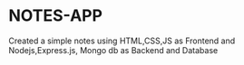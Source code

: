# NOTES-APP
Created a simple notes using HTML,CSS,JS as Frontend and Nodejs,Express.js, Mongo db  as Backend and Database
